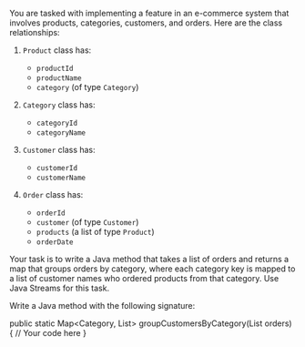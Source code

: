 You are tasked with implementing a feature in an e-commerce system that involves products, categories, customers, and orders. Here are the class relationships:
1. `Product` class has:
   - `productId`
   - `productName`
   - `category` (of type `Category`)

2. `Category` class has:
   - `categoryId`
   - `categoryName`

3. `Customer` class has:
   - `customerId`
   - `customerName`

4. `Order` class has:
   - `orderId`
   - `customer` (of type `Customer`)
   - `products` (a list of type `Product`)
   - `orderDate`


Your task is to write a Java method that takes a list of orders and returns a map that groups orders by category, where each category key is mapped to a list of customer names who ordered products from that category. Use Java Streams for this task.

Write a Java method with the following signature:

public static Map<Category, List<String>> groupCustomersByCategory(List<Order> orders) {
    // Your code here
}
